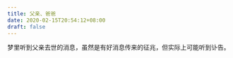 ```yaml
---
title: 父亲、爸爸
date: 2020-02-15T20:54:12+08:00
draft: false
---
```


梦里听到父亲去世的消息，虽然是有好消息传来的征兆，但实际上可能听到讣告。<br>
